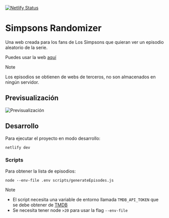 [![Netlify Status](https://api.netlify.com/api/v1/badges/1e36e114-d961-4dfa-9d87-4f9485bd4ba4/deploy-status)](https://app.netlify.com/sites/simpsonsrandomizer/deploys)

# Simpsons Randomizer

Una web creada para los fans de Los Simpsons que quieran ver un episodio aleatorio de la serie.

Puedes usar la web [aquí](https://simpsonsrandomizer.netlify.app)

> [!NOTE]
> Los episodios se obtienen de webs de terceros, no son almacenados en ningún servidor.

## Previsualización

![Previsualización](https://i.imgur.com/wdTarOB.png)

## Desarrollo

Para ejecutar el proyecto en modo desarrollo:

```shell
netlify dev
```

### Scripts

Para obtener la lista de episodios:

```shell
node --env-file .env scripts/generateEpisodes.js
```

> [!NOTE]
> * El script necesita una variable de entorno llamada `TMDB_API_TOKEN` que se debe obtener de [TMDB](https://www.themoviedb.org/settings/api)
> * Se necesita tener node `>20` para usar la flag `--env-file`
